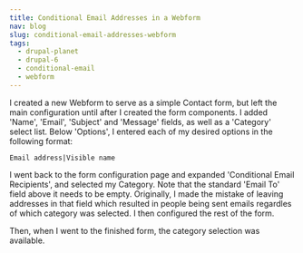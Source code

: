 ```yaml
---
title: Conditional Email Addresses in a Webform
nav: blog
slug: conditional-email-addresses-webform
tags:
  - drupal-planet
  - drupal-6
  - conditional-email
  - webform
---
```

I created a new Webform to serve as a simple Contact form, but left the main configuration until after I created the form components. I added 'Name', 'Email', 'Subject' and 'Message' fields, as well as a 'Category' select list. Below 'Options', I entered each of my desired options in the following format:

    Email address|Visible name

I went back to the form configuration page and expanded 'Conditional Email Recipients', and selected my Category. Note that the standard 'Email To' field above it needs to be empty. Originally, I made the mistake of leaving addresses in that field which resulted in people being sent emails regardles of which category was selected. I then configured the rest of the form.

Then, when I went to the finished form, the category selection was available.
